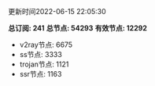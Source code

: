 更新时间2022-06-15 22:05:30

**总订阅: 241**
**总节点: 54293**
**有效节点: 12292**
- v2ray节点: 6675
- ss节点: 3333
- trojan节点: 1121
- ssr节点: 1163

